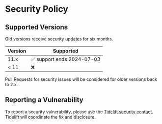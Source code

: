 # Security Policy

## Supported Versions

Old versions receive security updates for six months.

| Version | Supported                                  |
| ------- | ------------------------------------------ |
| 11.x    | :white_check_mark: support ends 2024-07-03 |
| < 11    | :x:                                        |

Pull Requests for security issues will be considered for older versions back to 2.x.

## Reporting a Vulnerability

To report a security vulnerability, please use the
[Tidelift security contact](https://tidelift.com/security).
Tidelift will coordinate the fix and disclosure.
